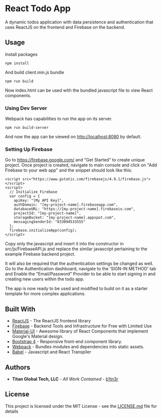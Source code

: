 # React Todo App

A dynamic todos application with data persistence and authentication that uses ReactJS on the frontend and Firebase on the backend.

## Usage

Install packages

```
npm install
```

And build client.min.js bundle

```
npm run build
```

Now index.html can be used with the bundled javascript file to view React components.

### Using Dev Server

Webpack has capabilities to run the app on its server.

```
npm run build-server
```

And now the app can be viewed on <http://localhost:8080> by default.

### Setting Up Firebase

Go to <https://firebase.google.com/> and "Get Started" to create unique project. Once project is created, navigate to main console and click on "Add Firebase to your web app" and the snippet should look like this:

```
<script src="https://www.gstatic.com/firebasejs/4.9.1/firebase.js"></script>
<script>
  // Initialize Firebase
  var config = {
    apiKey: "[My API Key]",
    authDomain: "[my-project-name].firebaseapp.com",
    databaseURL: "https://[my-project-name].firebaseio.com",
    projectId: "[my-project-name]",
    storageBucket: "[my-project-name].appspot.com",
    messagingSenderId: "833094533555"
  };
  firebase.initializeApp(config);
</script>
``` 

Copy only the javascript and insert it into the constructor in src/js/FirebaseAPI.js and replace the similar javascript pertaining to the example Firebase backend project.

It will also be required that the authentication settings be changed as well. Go to the Authentication dashboard, navigate to the 'SIGN-IN METHOD' tab and Enable the "Email/Password" Provider to be able to start signing in and creating new users within the todo app.

The app is now ready to be used and modified to build on it as a starter template for more complex applications.

## Built With

* [ReactJS](https://reactjs.org/) - The ReactJS frontend library
* [Firebase](https://firebase.google.com/) - Backend Tools and Infrastructure for Free with Limited Use
* [Material-UI](http://www.material-ui.com/#/) - Awesome library of React Components that implement Google's Material design.
* [Bootstrap 4](https://getbootstrap.com/) - Responsive front-end component library.
* [Webpack](https://webpack.js.org/) - Bundles modules and dependencies into static assets.
* [Babel](https://babeljs.io/) - Javascript and React Transpiler

## Authors

* **Titan Global Tech, LLC** - *All Work Contained* - [b1tn3r](https://github.com/b1tn3r)

## License

This project is licensed under the MIT License - see the [LICENSE.md](LICENSE.md) file for details